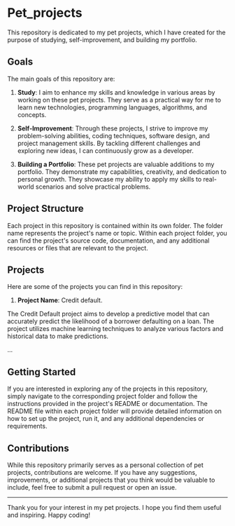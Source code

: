 # Pet_projects


This repository is dedicated to my pet projects, which I have created for the purpose of studying, self-improvement, and building my portfolio.

## Goals

The main goals of this repository are:

1. **Study**: I aim to enhance my skills and knowledge in various areas by working on these pet projects. They serve as a practical way for me to learn new technologies, programming languages, algorithms, and concepts.

2. **Self-Improvement**: Through these projects, I strive to improve my problem-solving abilities, coding techniques, software design, and project management skills. By tackling different challenges and exploring new ideas, I can continuously grow as a developer.

3. **Building a Portfolio**: These pet projects are valuable additions to my portfolio. They demonstrate my capabilities, creativity, and dedication to personal growth. They showcase my ability to apply my skills to real-world scenarios and solve practical problems.

## Project Structure

Each project in this repository is contained within its own folder. The folder name represents the project's name or topic. Within each project folder, you can find the project's source code, documentation, and any additional resources or files that are relevant to the project.

## Projects

Here are some of the projects you can find in this repository:

1. **Project Name**: Credit default.
   
The Credit Default project aims to develop a predictive model that can accurately predict the likelihood of a borrower defaulting on a loan. The project utilizes machine learning techniques to analyze various factors and historical data to make predictions.

...

## Getting Started

If you are interested in exploring any of the projects in this repository, simply navigate to the corresponding project folder and follow the instructions provided in the project's README or documentation. The README file within each project folder will provide detailed information on how to set up the project, run it, and any additional dependencies or requirements.

## Contributions

While this repository primarily serves as a personal collection of pet projects, contributions are welcome. If you have any suggestions, improvements, or additional projects that you think would be valuable to include, feel free to submit a pull request or open an issue.

---

Thank you for your interest in my pet projects. I hope you find them useful and inspiring. Happy coding!
